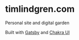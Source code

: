 # timlindgren.com
 Personal site and digital garden

Built with [Gatsby](https://www.gatsbyjs.com/) and [Chakra UI](https://chakra-ui.com/)